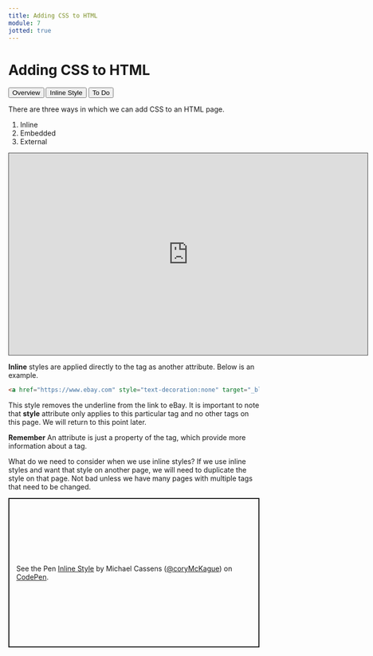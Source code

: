```yaml
---
title: Adding CSS to HTML
module: 7
jotted: true
---
```


# Adding CSS to HTML

<div class="tab">
  <button class="tablinks active" onclick="openTab(event, 'Overview')">Overview</button>
   <button class="tablinks" onclick="openTab(event, 'Inline')">Inline Style</button>
    <button class="tablinks" onclick="openTab(event, 'ToDo')">To Do</button>
</div>

<!-- Tab content -->
<div id="Overview" class="tabcontent" style="display:block">

<p>There are three ways in which we can add CSS to an HTML page.</p>
<ol>
<li>Inline</li>
<li>Embedded</li>
<li>External</li>
</ol>
</div>

<div id="Inline" class="tabcontent">

<p><iframe src="https://umontana.hosted.panopto.com/Panopto/Pages/Embed.aspx?id=e8a2a99c-ae25-4935-a8b1-b11a01257e71&autoplay=false&offerviewer=true&showtitle=false&showbrand=false&captions=false&interactivity=none" height="405" width="720" style="border: 1px solid #464646;" allowfullscreen allow="autoplay" aria-label="Panopto Embedded Video Player"></iframe></p>

<p><b>Inline</b> styles are applied directly to the tag as another attribute.  Below is an example.</p>

<div class="tabhtml" markdown="1">

```html
<a href="https://www.ebay.com" style="text-decoration:none" target="_blank">Ebay</a>
```

</div>

<p>This style removes the underline from the link to eBay.  It is important to note that <b>style</b> attribute only applies to this particular tag and no other tags on this page.  We will return to this point later.</p>  <p><b>Remember</b> An attribute is just a property of the tag, which provide more information about a tag.</p>

<p>What do we need to consider when we use inline styles? If we use inline styles and want that style on another page, we will need to duplicate the style on that page.  Not bad unless we have many pages with multiple tags that need to be changed.</p>

</div>
<div id="ToDo" class="tabcontent">
<p class="codepen" data-height="600" data-default-tab="html,result" data-slug-hash="eYRaBOQ" data-editable="true" data-user="coryMcKague" style="height: 300px; box-sizing: border-box; display: flex; align-items: center; justify-content: center; border: 2px solid; margin: 1em 0; padding: 1em;">
  <span>See the Pen <a href="https://codepen.io/coryMcKague/pen/rNRPQaX">
  Inline Style</a> by Michael Cassens (<a href="https://codepen.io/coryMcKague">@coryMcKague</a>)
  on <a href="https://codepen.io">CodePen</a>.</span>
</p>
<script async src="https://cpwebassets.codepen.io/assets/embed/ei.js"></script>
</div>